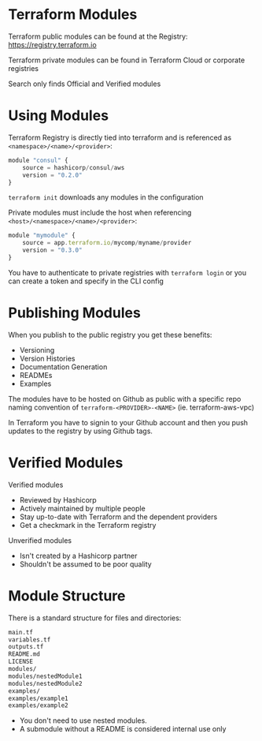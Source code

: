 # Terraform Modules

Terraform public modules can be found at the Registry: https://registry.terraform.io

Terraform private modules can be found in Terraform Cloud or corporate registries

Search only finds Official and Verified modules

# Using Modules

Terraform Registry is directly tied into terraform and is referenced as `<namespace>/<name>/<provider>`:

```js
module "consul" {
    source = hashicorp/consul/aws
    version = "0.2.0"
}
```

`terraform init` downloads any modules in the configuration

Private modules must include the host when referencing `<host>/<namespace>/<name>/<provider>`:

```js
module "mymodule" {
    source = app.terraform.io/mycomp/myname/provider
    version = "0.3.0"
}
```

You have to authenticate to private registries with `terraform login` or you can create a token and specify in the CLI config

# Publishing Modules

When you publish to the public registry you get these benefits:

- Versioning
- Version Histories
- Documentation Generation
- READMEs
- Examples

The modules have to be hosted on Github as public with a specific repo naming convention of `terraform-<PROVIDER>-<NAME>` (ie. terraform-aws-vpc)

In Terraform you have to signin to your Github account and then you push updates to the registry by using Github tags.

# Verified Modules

Verified modules
- Reviewed by Hashicorp
- Actively maintained by multiple people
- Stay up-to-date with Terraform and the dependent providers
- Get a checkmark in the Terraform registry

Unverified modules
- Isn't created by a Hashicorp partner
- Shouldn't be assumed to be poor quality

# Module Structure

There is a standard structure for files and directories:

```sh
main.tf
variables.tf
outputs.tf
README.md
LICENSE
modules/
modules/nestedModule1
modules/nestedModule2
examples/
examples/example1
examples/example2
```

- You don't need to use nested modules.
- A submodule without a README is considered internal use only